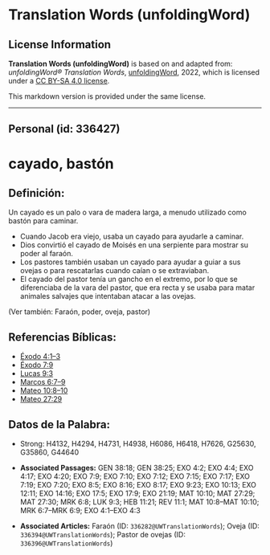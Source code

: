 # Translation Words (unfoldingWord)

## License Information

**Translation Words (unfoldingWord)** is based on and adapted from: _unfoldingWord® Translation Words_, [unfoldingWord](https://unfoldingword.org/utw), 2022, which is licensed under a [CC BY-SA 4.0 license](https://creativecommons.org/licenses/by-sa/4.0/legalcode.en).

This markdown version is provided under the same license.



--------------------------------

## Personal (id: 336427)

cayado, bastón
==============

Definición:
-----------

Un cayado es un palo o vara de madera larga, a menudo utilizado como bastón para caminar.

* Cuando Jacob era viejo, usaba un cayado para ayudarle a caminar.
* Dios convirtió el cayado de Moisés en una serpiente para mostrar su poder al faraón.
* Los pastores también usaban un cayado para ayudar a guiar a sus ovejas o para rescatarlas cuando caían o se extraviaban.
* El cayado del pastor tenía un gancho en el extremo, por lo que se diferenciaba de la vara del pastor, que era recta y se usaba para matar animales salvajes que intentaban atacar a las ovejas.

(Ver también: Faraón, poder, oveja, pastor)

Referencias Bíblicas:
---------------------

* [Éxodo 4:1–3](https://ref.ly/Exod4:1-Exod4:3)
* [Éxodo 7:9](https://ref.ly/Exod7:9)
* [Lucas 9:3](https://ref.ly/Luke9:3)
* [Marcos 6:7–9](https://ref.ly/Mark6:7-Mark6:9)
* [Mateo 10:8–10](https://ref.ly/Matt10:8-Matt10:10)
* [Mateo 27:29](https://ref.ly/Matt27:29)

Datos de la Palabra:
--------------------

* Strong: H4132, H4294, H4731, H4938, H6086, H6418, H7626, G25630, G35860, G44640

* **Associated Passages:** GEN 38:18; GEN 38:25; EXO 4:2; EXO 4:4; EXO 4:17; EXO 4:20; EXO 7:9; EXO 7:10; EXO 7:12; EXO 7:15; EXO 7:17; EXO 7:19; EXO 7:20; EXO 8:5; EXO 8:16; EXO 8:17; EXO 9:23; EXO 10:13; EXO 12:11; EXO 14:16; EXO 17:5; EXO 17:9; EXO 21:19; MAT 10:10; MAT 27:29; MAT 27:30; MRK 6:8; LUK 9:3; HEB 11:21; REV 11:1; MAT 10:8–MAT 10:10; MRK 6:7–MRK 6:9; EXO 4:1–EXO 4:3
* **Associated Articles:** Faraón (ID: `336282@UWTranslationWords`); Oveja (ID: `336394@UWTranslationWords`); Pastor de ovejas (ID: `336396@UWTranslationWords`)

